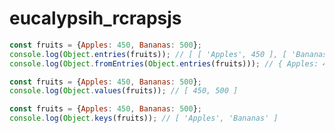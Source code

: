 # eucalypsih_rcrapsjs

```javascript
const fruits = {Apples: 450, Bananas: 500};
console.log(Object.entries(fruits)); // [ [ 'Apples', 450 ], [ 'Bananas', 500 ] ]
console.log(Object.fromEntries(Object.entries(fruits))); // { Apples: 450, Bananas: 500 }

```
```javascript
const fruits = {Apples: 450, Bananas: 500};
console.log(Object.values(fruits)); // [ 450, 500 ]
```
```javascript
const fruits = {Apples: 450, Bananas: 500};
console.log(Object.keys(fruits)); // [ 'Apples', 'Bananas' ]
```
